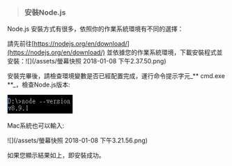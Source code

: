 > ### 安裝Node.js

Node.js 安裝方式有很多，依照你的作業系統環境有不同的選擇：

請先前往[https://nodejs.org/en/download/](https://nodejs.org/en/download/) 並依據您的作業系統環境，下載安裝程式並安裝：![](/assets/螢幕快照 2018-01-08 下午2.37.50.png)

安裝完畢後，請檢查環境變數是否已經配置完成，運行命令提示字元_** cmd.exe **_，檢查Node.js版本:

![](/assets/messageImage_1515395215178.jpg)

Mac系統也可以輸入:

![](/assets/螢幕快照 2018-01-08 下午3.21.56.png)

如果您顯示結果如上，即安裝成功。





